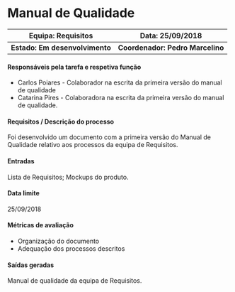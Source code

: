 # **Manual de Qualidade**

| Equipa: Requisitos | Data: 25/09/2018 
| :------: | :------: | 
| **Estado: Em desenvolvimento** |  **Coordenador: Pedro Marcelino**|

#### **Responsáveis pela tarefa e respetiva função**
  * Carlos Poiares - Colaborador na escrita da primeira versão do manual de qualidade
  * Catarina Pires - Colaboradora na escrita da primeira versão do manual de qualidade.
 
#### **Requisitos / Descrição do processo**
Foi desenvolvido um documento com a primeira versão do Manual de Qualidade relativo aos processos da equipa de Requisitos.

#### **Entradas**
Lista de Requisitos;
Mockups do produto.

#### **Data limite**
25/09/2018

#### **Métricas de avaliação**
- Organização do documento
- Adequação dos processos descritos

#### **Saídas geradas**
Manual de qualidade da equipa de Requisitos.